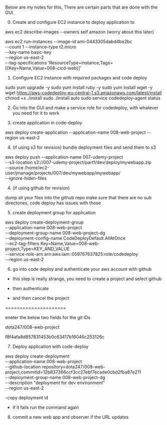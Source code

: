 Below are my notes for this, There are certain parts that are done with the GUI.

0. Create and configure EC2 instance to deploy application to


aws ec2 describe-images --owners self amazon (worry about this later)

aws ec2 run-instances --image-id ami-0443305dabd4be2bc \
--count 1 --instance-type t2.micro \
--key-name basic-key \
--region us-east-2 \
--tag-specifications 'ResourceType=instance,Tags=[{Key=Name,Value=008-cicd-web}]'


1. Configure EC2 instance with required packages and code deploy

sudo yum upgrade -y
sudo yum install ruby -y
sudo yum install wget -y
wget https://aws-codedeploy-eu-central-1.s3.amazonaws.com/latest/install
chmod +x ./install
sudo ./install auto
sudo service codedeploy-agent status

2. Go into the GUI and make a service role for codedeploy, with whatever you need for it to work


3. create application in code-deploy

aws deploy create-application --application-name 008-web-project --region us-east-2


4. (if using s3 for revision) bundle deployment files and send them to s3

aws deploy push --application-name 007-udemy-project \
--s3-location s3://007-udemy-project/part1/dev/deploy/mywebapp.zip \
--source /home/ec2-user/jmanage/projects/007/dev/mywebapp/mywebapp/ \
--ignore-hiden-files

4. (if using github for revision)

dump all your files into the github repo make sure that there are no sub directories, code deploy has issues with those


5. create deployment group for application

aws deploy create-deployment-group \
--application-name 008-web-project \
--deployment-group-name 008-web-project-dg \
--deployment-config-name CodeDeployDefault.AllAtOnce \
--ec2-tag-filters Key=Name,Value=008-web-project,Type=KEY_AND_VALUE \
--service-role-arn arn:aws:iam::059767637825:role/codedeploy \
--region us-east-2


6. go into code deploy and authenticate your aws account with github

- this step is really strange, you need to create a project and select github 

- then authenticate

- and then cancel the project

=====================

eneter the below two fields for the git IDs

dota247/008-web-project

f8f4afa8d857831453b0c63417b16046c253126c



7. Deploy application with code-deploy

aws deploy create-deployment \
--application-name 008-web-project \
--github-location repository=dota247/008-web-project,commitId=12b837366ccf3cc27ebf7ecade0cbd2fba87e211 \
--deployment-group-name 008-web-project-dg \
--description "deployment for dev environment" \
--region us-east-2

-copy deployment id

- if it fails run the command again

8. commit a new web app and observer if the URL updates







